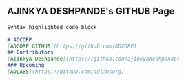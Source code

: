 ## AJINKYA DESHPANDE's GITHUB Page

```markdown
Syntax highlighted code block

# ADCORP
[ADCORP GITHUB](https://github.com/ADCORP)
## Contributors
[Ajinkya Deshpande](https://github.com/ajinkyadeshpande)
### Upcoming
[ADLABS](https://github.com/adlabsorg)

```
